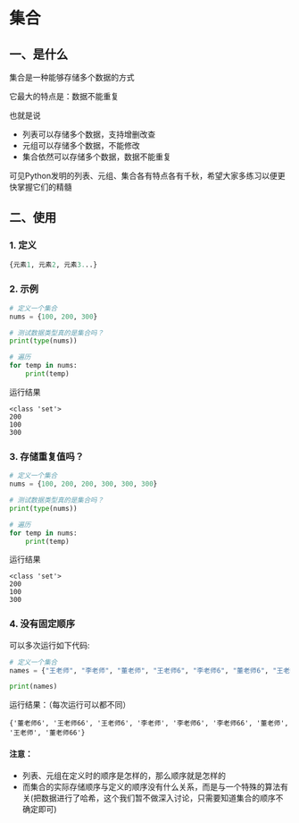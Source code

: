 # 集合


## 一、是什么

集合是一种能够存储多个数据的方式

它最大的特点是：数据不能重复

也就是说

* 列表可以存储多个数据，支持增删改查
* 元组可以存储多个数据，不能修改
* 集合依然可以存储多个数据，数据不能重复

可见Python发明的列表、元组、集合各有特点各有千秋，希望大家多练习以便更快掌握它们的精髓



## 二、使用

### 1. 定义

```python
{元素1, 元素2, 元素3...}
```



### 2. 示例

```python
# 定义一个集合
nums = {100, 200, 300}

# 测试数据类型真的是集合吗？
print(type(nums))

# 遍历
for temp in nums:
    print(temp)

```

运行结果

```
<class 'set'>
200
100
300
```





### 3. 存储重复值吗？

```python
# 定义一个集合
nums = {100, 200, 200, 300, 300, 300}

# 测试数据类型真的是集合吗？
print(type(nums))

# 遍历
for temp in nums:
    print(temp)

```

运行结果

```
<class 'set'>
200
100
300
```



### 4. 没有固定顺序

可以多次运行如下代码:

```python
# 定义一个集合
names = {"王老师", "李老师", "董老师", "王老师6", "李老师6", "董老师6", "王老师66", "李老师66", "董老师66"}

print(names)

```

运行结果：（每次运行可以都不同）

```
{'董老师6', '王老师66', '王老师6', '李老师', '李老师6', '李老师66', '董老师', '王老师', '董老师66'}
```



#### 注意：

* 列表、元组在定义时的顺序是怎样的，那么顺序就是怎样的
* 而集合的实际存储顺序与定义的顺序没有什么关系，而是与一个特殊的算法有关(把数据进行了哈希，这个我们暂不做深入讨论，只需要知道集合的顺序不确定即可)

